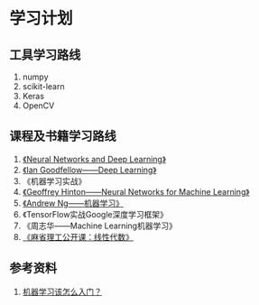 # 学习计划
## 工具学习路线
1. numpy
1. scikit-learn
1. Keras
1. OpenCV

## 课程及书籍学习路线
1. [《Neural Networks and Deep Learning》](http://neuralnetworksanddeeplearning.com/index.html)
1. [《Ian Goodfellow——Deep Learning》](http://www.deeplearningbook.org/)
1. 《机器学习实战》
1. [《Geoffrey Hinton——Neural Networks for Machine Learning》](https://www.coursera.org/learn/neural-networks)
1. [《Andrew Ng——机器学习》](https://www.coursera.org/learn/machine-learning)
1. 《TensorFlow实战Google深度学习框架》
1. 《周志华——Machine Learning机器学习》
1. [《麻省理工公开课：线性代数》](http://open.163.com/special/opencourse/daishu.html)

## 参考资料
1. [机器学习该怎么入门？](https://www.zhihu.com/question/20691338)